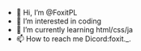 - 👋 Hi, I’m @FoxitPL
- 👀 I’m interested in coding
- 🌱 I’m currently learning html/css/ja
- 📫 How to reach me Dicord:foxit._.
